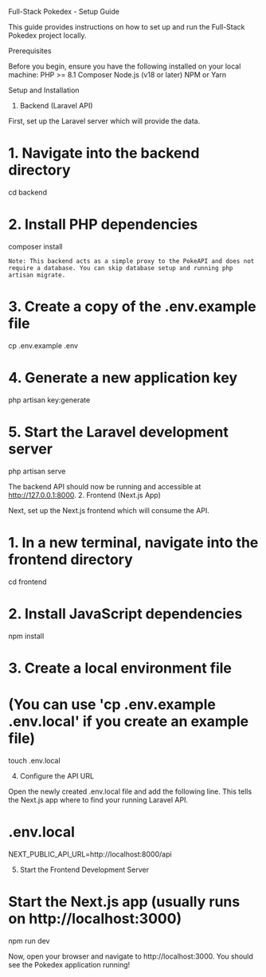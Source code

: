 Full-Stack Pokedex - Setup Guide

This guide provides instructions on how to set up and run the Full-Stack Pokedex project locally.

Prerequisites

Before you begin, ensure you have the following installed on your local machine:
PHP >= 8.1
Composer
Node.js (v18 or later)
NPM or Yarn

Setup and Installation

1. Backend (Laravel API)

First, set up the Laravel server which will provide the data.

# 1. Navigate into the backend directory

cd backend

# 2. Install PHP dependencies

composer install

    Note: This backend acts as a simple proxy to the PokeAPI and does not require a database. You can skip database setup and running php artisan migrate.

# 3. Create a copy of the .env.example file

cp .env.example .env

# 4. Generate a new application key

php artisan key:generate

# 5. Start the Laravel development server

php artisan serve

The backend API should now be running and accessible at http://127.0.0.1:8000. 2. Frontend (Next.js App)

Next, set up the Next.js frontend which will consume the API.

# 1. In a new terminal, navigate into the frontend directory

cd frontend

# 2. Install JavaScript dependencies

npm install

# 3. Create a local environment file

# (You can use 'cp .env.example .env.local' if you create an example file)

touch .env.local

4. Configure the API URL

Open the newly created .env.local file and add the following line. This tells the Next.js app where to find your running Laravel API.

# .env.local

NEXT_PUBLIC_API_URL=http://localhost:8000/api

5. Start the Frontend Development Server

# Start the Next.js app (usually runs on http://localhost:3000)

npm run dev

Now, open your browser and navigate to http://localhost:3000. You should see the Pokedex application running!
